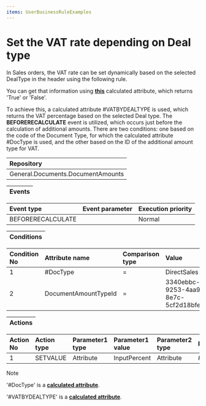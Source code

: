 ```yaml
---
items: UserBusinessRuleExamples
---
```


# Set the VAT rate depending on Deal type

In Sales orders, the VAT rate can be set dynamically based on the selected DealType in the header using the following rule.

You can get that information using **[this](https://docs.erp.net/tech/advanced/calculated-attributes/examples/check-if-system-type-is-in-cash.html)** calculated attribute, which returns 'True' or 'False'.

Тo achieve this, a calculated attribute #VATBYDEALTYPE is used, which returns the VAT percentage based on the selected Deal type.
The **BEFORERECALCULATE** event is utilized, which occurs just before the calculation of additional amounts.
There are two conditions: one based on the code of the Document Type, for which the calculated attribute #DocType is used, and the other based on the ID of the additional amount type for VAT.

|Repository|
|:----|
|General.Documents.DocumentAmounts|

|Events|
|:-----|

|Event type|Event parameter|Execution priority|
|:----|:----|:----|
|BEFORERECALCULATE|                 |Normal|

|Conditions|
|:-----|

|Condition No|Attribute name|Comparison type|Value|
|:-----|:-----|:----|:-----|
|1|#DocType|=|DirectSales|
|2|DocumentAmountTypeId|=|3340ebbc-9253-4aa9-8e7c-5cf2d18bfe95|

|Actions|
|:-----|

|Action No|Action type|Parameter1 type|Parameter1 value|Parameter2 type|Parameter1 value|
|:----|:----|:----|:----|:----|:-----|
|1|SETVALUE|Attribute|InputPercent|Attribute|#VATBYDEALTYPE|

> [!NOTE] 
>
> '#DocType' is a **[calculated attribute](https://docs.erp.net/tech/advanced/calculated-attributes/index.html)**. 
>
> '#VATBYDEALTYPE'  is a **[calculated attribute](https://docs.erp.net/tech/advanced/calculated-attributes/index.html)**.
